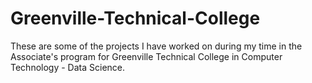# Greenville-Technical-College
These are some of the projects I have worked on during my time in the Associate's program for Greenville Technical College in Computer Technology - Data Science.

